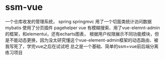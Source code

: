 # ssm-vue
一个仓库收发的管理系统，
spring
springmvc 用了一个切面类统计访问数据
mybatis 使用了分页插件 pagehelper
vue 有模糊搜索、用了vue-elemnt-admin的框架，和elementui，还有echarts图表，
根据用户权限展示不同功能模块，但是不能动态更换，因为没太研究懂这个vue-element-admin框架的动态路由、被我写死了，学完vue之后在试试吧
总之是一个基础、简单的ssm+vue前后端分离练习项目



